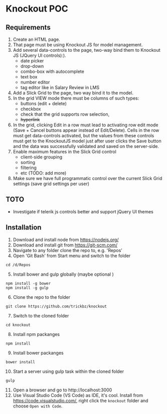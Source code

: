 # Knockout POC

## Requirements

1. Create an HTML page.
2. That page must be using Knockout JS for model management.
3. Add several data-controls to the page, two-way bind them to Knockout JS (JQuery UI controls):).
	* date picker
	* drop-down
	* combo-box with autocomplete
	* text box
	* number editor
	* tag editor like in Salary Review in LMS
4. Add a Slick Grid to the page, two way bind it to the model.
5. In the grid VIEW mode there must be columns of such types:
	* buttons (edit + delete)
	* checkbox
	* check that the grid supports row selection,
	* ~~hyperlink~~
6. In the grid, clicking Edit in a row must lead to activating row edit mode (Save + Cancel buttons appear instead of Edit/Delete). Cells in the row must get data-controls activated, but the values from these controls must get to the KnockoutJS model just after user clicks the Save button and the data was successfully validated and saved on the server-side.
7. Enable maximum features in the Slick Grid control
	* client-side grouping
	* sorting
	* filtering
	* etc (TODO: add more)
8. Make sure we have full programmatic control over the current Slick Grid settings (save grid settings per user)

## TOTO

* Investigate if telerik js controls better and support jQuery UI themes

## Installation

1. Download and install node from https://nodejs.org/
2. Download and install git from https://git-scm.com/
3. Navigate to any folder clone the repo to, e.g. 'Repos'
4. Open 'Git Bash' from Start menu and switch to the folder
```
cd /d/Repos
```
5. Install bower and gulp globally (maybe optional )
```
npm install -g bower
npm install -g gulp
```
6. Clone the repo to the folder
```
git clone https://github.com/trickbz/knockout
```
7. Switch to the cloned folder
```
cd knockout
```
8. Install npm packanges
```
npm install
```
9. Install bower packanges
```
bower install
```
10. Start a server using gulp task within the cloned folder
```
gulp
```
11. Open a browser and go to http://localhost:3000
10. Use Visual Studio Code (VS Code) as IDE, it's cool. Install from https://code.visualstudio.com/, right click the ```knockout``` folder and choose ```Open with Code```.